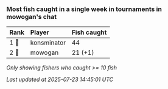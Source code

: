 ### Most fish caught in a single week in tournaments in mowogan's chat

| Rank  | Player      | Fish caught |
|:------|:------------|:------------|
| 1 🥇  | konsminator | 44          |
| 2 🥈  | mowogan     | 21 (+1)     |

_Only showing fishers who caught >= 10 fish_

_Last updated at 2025-07-23 14:45:01 UTC_